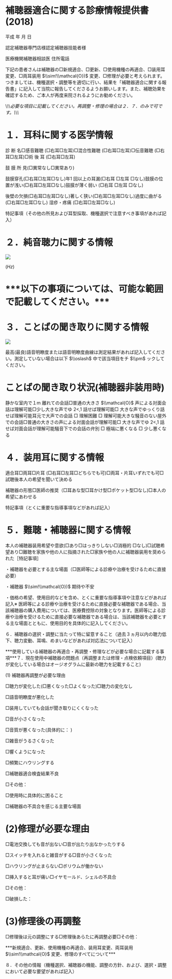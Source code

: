 # 補聴器適合に関する診療情報提供書(2018)

平成 年 月 日

認定補聴器専門店様認定補聴器技能者様

医療機関補聴器相談医 住所電話

下記の患者さんは補聴器の□新規適合、□更新、□使用機種の再適合、□装用耳変更、□両耳装用 $\\sim!\\mathcal{O})$ 変更、□修理が必要と考えられます。つきましては、機種選択・調整等を適切に行い、結果を「補聴器適合に関する報告書」に記入して当院に報告してくださるようお願いします。また、補聴効果を確認するため、ご本人が再度来院されるようにお勧めください。

\\*\\*\\*必要な項目に記載してください。再調整・修理の場合は２．７．のみで可です。\\*\\*\\*

# １．耳科に関する医学情報

診 断 名□感音難聴 (□右耳□左耳)□混合性難聴 (□右耳□左耳)□伝音難聴 (□右耳□左耳)□術 後 耳 (□右耳□左耳)

鼓 膜 所 見(□異常なし□異常あり)

鼓膜穿孔(□右耳□左耳□なし)年1 回以上の耳漏(□右耳 □左耳 □なし)鼓膜の位置が浅い(□右耳□左耳□なし)鼓膜が薄く弱い (□右耳 □左耳 □なし)

後壁の欠損(□右耳□左耳□なし)著しく狭い(□右耳□左耳□なし)過度に曲がる(□右耳□左耳□なし) 湿疹・疼痛 (□右耳□左耳□なし)

特記事項（その他の所見および耳型採取、機種選択で注意すべき事項があれば記入）

# ２．純音聴力に関する情報

![](https://www.nta.go.jp/tmp/58202943-f98e-463e-9e05-a0a6a4f93a95/images/2b605f4eb5a6bb73f1bcb320558ae183ea99981fc6a81d83e588fc67c8436458.jpg)

$(H z)$

# \*\*\*以下の事項については、可能な範囲で記載してください。\*\*\*

# ３．ことばの聞き取りに関する情報

![](https://www.nta.go.jp/tmp/58202943-f98e-463e-9e05-a0a6a4f93a95/images/e7c40b59d082b4a3c0f3d081c2d7c40e2fc1dd01c0f5e1fb5b271face54e20f2.jpg)

最高(最良)語音明瞭度または語音明瞭度曲線は測定結果があれば記入してください。測定していない場合は以下 $\\oslash$ 中で該当項目をチ $\\pm$ ックしてください。

# ことばの聞き取り状況(補聴器非装用時)

静かな室内で１m 離れての会話□普通の大きさ $\\mathcal{O}$ 声による対面会話は理解可能□少し大きな声でゆ $2<,1$ 話せば理解可能□ 大きな声でゆっくり話せば理解可能耳元で大声での会話 □ 理解困難 □ 理解可能大きな騒音のない屋外での会話□普通の大きさの声による対面会話が理解可能□ 大きな声でゆ $2<,1$ 話せば対面会話が理解可能騒音下での会話の弁別 □ 極端に悪くなる □ 少し悪くなる

# ４．装用耳に関する情報

適合耳□両耳□片耳 (□右耳□左耳□どちらでも可)□両耳・片耳いずれでも可□試聴後本人の希望を聞いて決める

補聴器の形態□医師の推奨（□耳あな型□耳かけ型□ポケット型□なし)□本人の希望にあわせる

特記事項（とくに重要な指導事項などがあれば記入）

# ５．難聴・補聴器に関する情報

本人の補聴器装用希望や意欲(□あり□はっきりしない□消極的 □なし)□試聴希望あり□難聴を家族や他の人に指摘された□家族や他の人に補聴器装用を奨められた［特記事項］

・補聴器を必要とする主な場面（□医師等による診療や治療を受けるために直接必要）

・補聴器 $\\sim!\\mathcal{O})$ 期待や不安

・価格の希望、使用目的などを含め、とくに重要な指導事項や注意などがあれば記入※ 医師等による診療や治療を受けるために直接必要な補聴器である場合、当該補聴器の購入費用については、医療費控除の対象となります。医師等による診療や治療を受けるために直接必要な補聴器である場合は、当該補聴器を必要とする主な場面とともに、使用目的を具体的に記入してください。

６．補聴器の選択・調整に当たって特に留意すること（過去３ヵ月以内の聴力低下、聴力変動、耳鳴、めまいなどがあれば対応法について記入）

\*\*\*使用している補聴器の再適合・再調整・修理などが必要な場合に記載する事項\*\*\*７．現在使用中補聴器の問題点（再調整または修理・点検依頼項目）(聴力が変化している場合はオージオグラムに最新の聴力を記載すること)

(1) 補聴器再調整が必要な理由

□聴力が変化した(□悪くなった□よくなった)□聴力の変化なし

□語音明瞭度が悪化した

□装用していても会話が聞き取りにくくなった

□音が小さくなった

□音質が悪くなった(具体的に： )

□雑音がうるさくなった

□響くようになった

□頻繁にハウリングする

□補聴器適合検査結果不良

□その他：

□使用時に具体的に困ること

□補聴器の不具合を感じる主要な場面

# (2)修理が必要な理由

□電池交換しても音が出ない□音が出たり出なかったりする

□スイッチを入れると雑音がする□音が小さくなった

□ハウリングが止まらない□ボリウムが働かない

□挿入すると耳が痛い□イヤモールド、シェルの不具合

□その他：

□破損した：

# (3)修理後の再調整

□修理後は元の調整にする□修理後あらたに再調整必要□その他：

\*\*\*新規適合、更新、使用機種の再適合、装用耳変更、両耳装用 $\\sim!\\mathcal{O}$ 変更、修理のすべてについて\*\*\*

８．その他の情報（機種選択、補聴器の機能、調整の方針、および、選択・調整において必要な要望があれば記入）